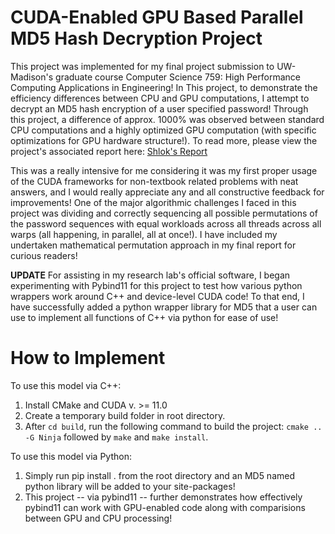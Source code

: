 # CUDA-Enabled GPU Based Parallel MD5 Hash Decryption Project

This project was implemented for my final project submission to UW-Madison's graduate course Computer Science 759: High Performance Computing Applications in Engineering! In This project, to demonstrate the efficiency differences between CPU and GPU computations, I attempt to decrypt an MD5 hash encryption of a user specified password! Through this project, a difference of approx. 1000% was observed between standard CPU computations and a highly optimized GPU computation (with specific optimizations for GPU hardware structure!). To read more, please view the project's associated report here: [Shlok's Report](./CS759ShlokSabarwal.pdf)


This was a really intensive for me considering it was my first proper usage of the CUDA frameworks for non-textbook related problems with neat answers, and I would really appreciate any and all constructive feedback for improvements! One of the major algorithmic challenges I faced in this project was dividing and correctly sequencing all possible permutations of the password sequences with equal workloads across all threads across all warps (all happening, in parallel, all at once!). I have included my undertaken mathematical permutation approach in my final report for curious readers!

**UPDATE** 
For assisting in my research lab's official software, I began experimenting with Pybind11 for this project to test how various python wrappers work around C++ and device-level CUDA code! To that end, I have successfully added a python wrapper library for MD5 that a user can use to implement all functions of C++ via python for ease of use!
  
# How to Implement

To use this model via C++:

1. Install CMake and CUDA v. >= 11.0
2. Create a temporary build folder in root directory.
3. After `cd build`, run the following command to build the project: `cmake .. -G Ninja` followed by `make` and `make install`.

To use this model via Python:

1. Simply run pip install . from the root directory and an MD5 named python library will be added to your site-packages!
2. This project -- via pybind11 -- further demonstrates how effectively pybind11 can work with GPU-enabled code along with comparisions between GPU and CPU processing!
   
